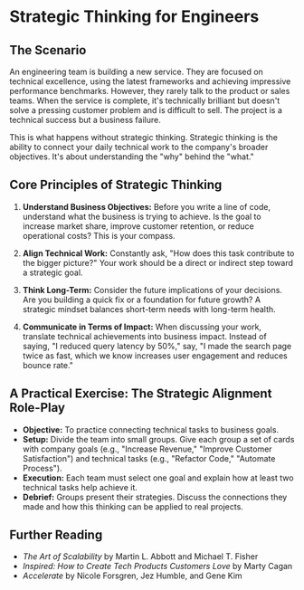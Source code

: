 # Strategic Thinking for Engineers

## The Scenario

An engineering team is building a new service. They are focused on technical excellence, using the latest frameworks and achieving impressive performance benchmarks. However, they rarely talk to the product or sales teams. When the service is complete, it's technically brilliant but doesn't solve a pressing customer problem and is difficult to sell. The project is a technical success but a business failure.

This is what happens without strategic thinking. Strategic thinking is the ability to connect your daily technical work to the company's broader objectives. It's about understanding the "why" behind the "what."

## Core Principles of Strategic Thinking

1.  **Understand Business Objectives:** Before you write a line of code, understand what the business is trying to achieve. Is the goal to increase market share, improve customer retention, or reduce operational costs? This is your compass.

2.  **Align Technical Work:** Constantly ask, "How does this task contribute to the bigger picture?" Your work should be a direct or indirect step toward a strategic goal.

3.  **Think Long-Term:** Consider the future implications of your decisions. Are you building a quick fix or a foundation for future growth? A strategic mindset balances short-term needs with long-term health.

4.  **Communicate in Terms of Impact:** When discussing your work, translate technical achievements into business impact. Instead of saying, "I reduced query latency by 50%," say, "I made the search page twice as fast, which we know increases user engagement and reduces bounce rate."

## A Practical Exercise: The Strategic Alignment Role-Play

-   **Objective:** To practice connecting technical tasks to business goals.
-   **Setup:** Divide the team into small groups. Give each group a set of cards with company goals (e.g., "Increase Revenue," "Improve Customer Satisfaction") and technical tasks (e.g., "Refactor Code," "Automate Process").
-   **Execution:** Each team must select one goal and explain how at least two technical tasks help achieve it.
-   **Debrief:** Groups present their strategies. Discuss the connections they made and how this thinking can be applied to real projects.

## Further Reading

-   *The Art of Scalability* by Martin L. Abbott and Michael T. Fisher
-   *Inspired: How to Create Tech Products Customers Love* by Marty Cagan
-   *Accelerate* by Nicole Forsgren, Jez Humble, and Gene Kim
